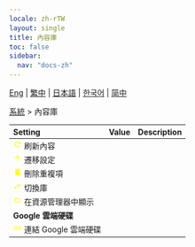 ```yaml
---
locale: zh-rTW
layout: single
title: 內容庫
toc: false
sidebar:
  nav: "docs-zh"
---
```

[Eng](/dancexr/menu/2025.4/system/library) | [繁中](/tw/dancexr/menu/2025.4/system/library) | [日本語](/jp/dancexr/menu/2025.4/system/library) | [한국어](/kr/dancexr/menu/2025.4/system/library) | [简中](/zh/dancexr/menu/2025.4/system/library)

[系統](../menu#系統) > 內容庫



| Setting | Value | Description |
| :--- | --- | :--- |
|<nobr> ![refresh icon](/images/icon/ic_refresh.png)  刷新內容</nobr>|| 
|<nobr> ![up icon](/images/icon/ic_up.png)  遷移設定</nobr>|| 
|<nobr> ![delete icon](/images/icon/ic_delete.png)  刪除重複項</nobr>|| 
|<nobr> ![replace icon](/images/icon/ic_replace.png)  切換庫</nobr>|| 
|<nobr> ![folder_open icon](/images/icon/ic_folder_open.png)  在資源管理器中顯示</nobr>|| 
|<nobr> <b>Google 雲端硬碟</b></nobr>|| 
|<nobr> ![linked icon](/images/icon/ic_linked.png)  連結 Google 雲端硬碟</nobr>|| 
